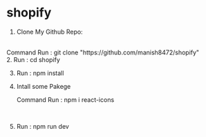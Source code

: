 # shopify


1.  Clone My Github Repo:
   <br>
   Command Run :  git clone "https://github.com/manish8472/shopify"
<br>
2. Run :  cd shopify
<br>

3. Run : npm install 
   <br>

4. Intall some Pakege

   Command Run : npm i react-icons

<br> 

5. Run :  npm run dev 


